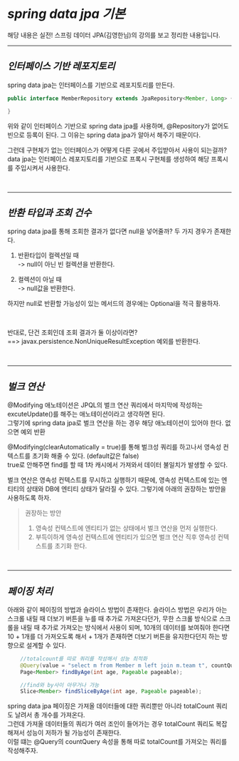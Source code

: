 # **_spring data jpa 기본_**

해당 내용은 실전! 스프링 데이터 JPA(김영한님)의 강의를 보고 정리한 내용입니다.

---

## **_인터페이스 기반 레포지토리_**

spring data jpa는 인터페이스를 기반으로 레포지토리를 만든다.

```java
public interface MemberRepository extends JpaRepository<Member, Long> {

}
```

위와 같이 인터페이스 기반으로 spring data jpa를 사용하며, @Repository가 없어도 빈으로 등록이 된다. 그 이유는 spring data jpa가 알아서 해주기 때문이다.

그런데 구현체가 없는 인터페이스가 어떻게 다른 곳에서 주입받아서 사용이 되는걸까?  
data jpa는 인터페이스 레포지토리를 기반으로 프록시 구현체를 생성하여 해당 프록시를 주입시켜서 사용한다.

</br>

---

## **_반환 타입과 조회 건수_**

spring data jpa를 통해 조회한 결과가 없다면 null을 넣어줄까? 두 가지 경우가 존재한다.

1. 반환타입이 컬렉션일 때  
   -> null이 아닌 빈 컬렉션을 반환한다.

2. 컬렉션이 아닐 때  
   -> null값을 반환한다.

하지만 null로 반환할 가능성이 있는 메서드의 경우에는 Optional을 적극 활용하자.

</br>

반대로, 단건 조회인데 조회 결과가 둘 이상이라면?  
==> javax.persistence.NonUniqueResultException 예외를 반환한다.

</br>

---

## **_벌크 연산_**

@Modifying 애노테이션은 JPQL의 벌크 연산 쿼리에서 마지막에 작성하는 excuteUpdate()를 해주는 애노테이션이라고 생각하면 된다.  
그렇기에 spring data jpa로 벌크 연산을 하는 경우 해당 애노테이션이 있어야 한다. 없으면 예외 반환

@Modifying(clearAutomatically = true)를 통해 벌크성 쿼리를 하고나서 영속성 컨텍스트를 초기화 해줄 수 있다. (default값은 false)  
true로 안해주면 find를 할 때 1차 캐시에서 가져와서 데이터 불일치가 발생할 수 있다.

벌크 연산은 영속성 컨텍스트를 무시하고 실행하기 때문에, 영속성 컨텍스트에 있는 엔티티의 상태와
DB에 엔티티 상태가 달라질 수 있다. 그렇기에 아래의 권장하는 방안을 사용하도록 하자.

> 권장하는 방안
>
> 1. 영속성 컨텍스트에 엔티티가 없는 상태에서 벌크 연산을 먼저 실행한다.
> 2. 부득이하게 영속성 컨텍스트에 엔티티가 있으면 벌크 연산 직후 영속성 컨텍스트를 초기화 한다.

</br>

---

## **_페이징 처리_**

아래와 같이 페이징의 방법과 슬라이스 방법이 존재한다. 슬라이스 방법은 우리가 아는 스크롤 내릴 때 더보기 버튼을 누를 때 추가로 가져온다던가, 무한 스크롤 방식으로 스크롤을 내릴 때 추가로 가져오는 방식에서 사용이 되며, 10개의 데이터를 보여줘야 한다면 10 + 1개를 더 가져오도록 해서 + 1개가 존재하면 더보기 버튼을 유지한다던지 하는 방향으로 설계할 수 있다.

```java
    //totalcount를 따로 쿼리를 작성해서 성능 최적화
    @Query(value = "select m from Member m left join m.team t", countQuery = "select count(m.username) from Member m")
    Page<Member> findByAge(int age, Pageable pageable);

    //find와 by사이 아무거나 가능
    Slice<Member> findSliceByAge(int age, Pageable pageable);
```

spring data jpa 페이징은 가져올 데이터들에 대한 쿼리뿐만 아니라 totalCount 쿼리도 날려서 총 개수를 가져온다.  
그런데 가져올 데이터들의 쿼리가 여러 조인이 들어가는 경우 totalCount 쿼리도 복잡해져서 성능이 저하가 될 가능성이 존재한다.  
이럴 떄는 @Query의 countQuery 속성을 통해 따로 totalCount를 가져오는 쿼리를 작성해주자.
